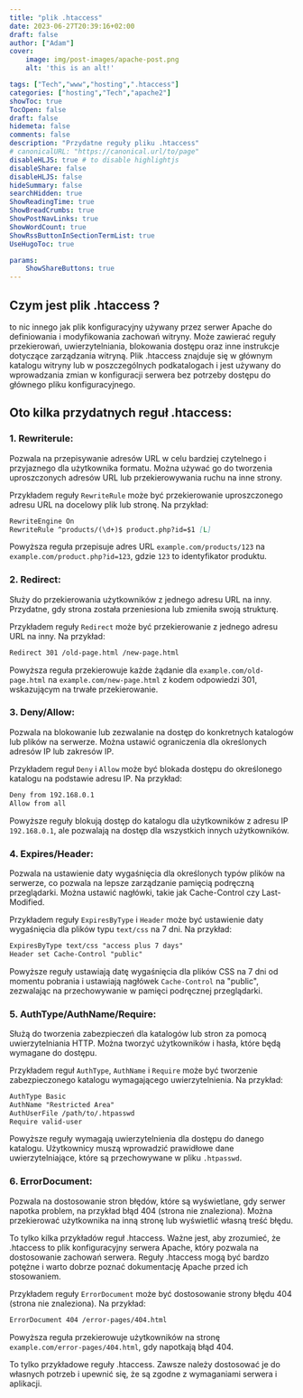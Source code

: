 ```yaml
---
title: "plik .htaccess"
date: 2023-06-27T20:39:16+02:00
draft: false
author: ["Adam"]
cover:
    image: img/post-images/apache-post.png
    alt: 'this is an alt!'

tags: ["Tech","www","hosting",".htaccess"] 
categories: ["hosting","Tech","apache2"]
showToc: true
TocOpen: false
draft: false
hidemeta: false
comments: false
description: "Przydatne reguły pliku .htaccess"
# canonicalURL: "https://canonical.url/to/page"
disableHLJS: true # to disable highlightjs
disableShare: false
disableHLJS: false
hideSummary: false
searchHidden: true
ShowReadingTime: true
ShowBreadCrumbs: true
ShowPostNavLinks: true
ShowWordCount: true
ShowRssButtonInSectionTermList: true
UseHugoToc: true

params:
    ShowShareButtons: true
---
```


## Czym jest plik .htaccess ?

 to nic innego jak plik konfiguracyjny używany przez serwer Apache do definiowania i modyfikowania zachowań witryny. Może zawierać reguły przekierowań, uwierzytelniania, blokowania dostępu oraz inne instrukcje dotyczące zarządzania witryną. Plik .htaccess znajduje się w głównym katalogu witryny lub w poszczególnych podkatalogach i jest używany do wprowadzania zmian w konfiguracji serwera bez potrzeby dostępu do głównego pliku konfiguracyjnego.

##  Oto kilka przydatnych reguł .htaccess:

### 1. **Rewriterule**: 
Pozwala na przepisywanie adresów URL w celu bardziej czytelnego i przyjaznego dla użytkownika formatu. Można używać go do tworzenia uproszczonych adresów URL lub przekierowywania ruchu na inne strony.

Przykładem reguły `RewriteRule` może być przekierowanie uproszczonego adresu URL na docelowy plik lub stronę. Na przykład:

   ```markdown
   RewriteEngine On
   RewriteRule ^products/(\d+)$ product.php?id=$1 [L]
   ```

   Powyższa reguła przepisuje adres URL `example.com/products/123` na `example.com/product.php?id=123`, gdzie `123` to identyfikator produktu.

### 2. **Redirect**: 
Służy do przekierowania użytkowników z jednego adresu URL na inny. Przydatne, gdy strona została przeniesiona lub zmieniła swoją strukturę.

Przykładem reguły `Redirect` może być przekierowanie z jednego adresu URL na inny. Na przykład:

   ```markdown
   Redirect 301 /old-page.html /new-page.html
   ```

   Powyższa reguła przekierowuje każde żądanie dla `example.com/old-page.html` na `example.com/new-page.html` z kodem odpowiedzi 301, wskazującym na trwałe przekierowanie.

### 3. **Deny/Allow**: 
Pozwala na blokowanie lub zezwalanie na dostęp do konkretnych katalogów lub plików na serwerze. Można ustawić ograniczenia dla określonych adresów IP lub zakresów IP.

Przykładem reguł `Deny` i `Allow` może być blokada dostępu do określonego katalogu na podstawie adresu IP. Na przykład:

   ```markdown
   Deny from 192.168.0.1
   Allow from all
   ```

   Powyższe reguły blokują dostęp do katalogu dla użytkowników z adresu IP `192.168.0.1`, ale pozwalają na dostęp dla wszystkich innych użytkowników.

### 4. **Expires/Header**: 
Pozwala na ustawienie daty wygaśnięcia dla określonych typów plików na serwerze, co pozwala na lepsze zarządzanie pamięcią podręczną przeglądarki. Można ustawić nagłówki, takie jak Cache-Control czy Last-Modified.

Przykładem reguły `ExpiresByType` i `Header` może być ustawienie daty wygaśnięcia dla plików typu `text/css` na 7 dni. Na przykład:

   ```markdown
   ExpiresByType text/css "access plus 7 days"
   Header set Cache-Control "public"
   ```

   Powyższe reguły ustawiają datę wygaśnięcia dla plików CSS na 7 dni od momentu pobrania i ustawiają nagłówek `Cache-Control` na "public", zezwalając na przechowywanie w pamięci podręcznej przeglądarki.

### 5. **AuthType/AuthName/Require**: 
Służą do tworzenia zabezpieczeń dla katalogów lub stron za pomocą uwierzytelniania HTTP. Można tworzyć użytkowników i hasła, które będą wymagane do dostępu.

Przykładem reguł `AuthType`, `AuthName` i `Require` może być tworzenie zabezpieczonego katalogu wymagającego uwierzytelnienia. Na przykład:

   ```markdown
   AuthType Basic
   AuthName "Restricted Area"
   AuthUserFile /path/to/.htpasswd
   Require valid-user
   ```

   Powyższe reguły wymagają uwierzytelnienia dla dostępu do danego katalogu. Użytkownicy muszą wprowadzić prawidłowe dane uwierzytelniające, które są przechowywane w pliku `.htpasswd`.

### 6. **ErrorDocument**: 
Pozwala na dostosowanie stron błędów, które są wyświetlane, gdy serwer napotka problem, na przykład błąd 404 (strona nie znaleziona). Można przekierować użytkownika na inną stronę lub wyświetlić własną treść błędu.

To tylko kilka przykładów reguł .htaccess. Ważne jest, aby zrozumieć, że .htaccess to plik konfiguracyjny serwera Apache, który pozwala na dostosowanie zachowań serwera. Reguły .htaccess mogą być bardzo potężne i warto dobrze poznać dokumentację Apache przed ich stosowaniem.

Przykładem reguły `ErrorDocument` może być dostosowanie strony błędu 404 (strona nie znaleziona). Na przykład:

   ```markdown
   ErrorDocument 404 /error-pages/404.html
   ```

   Powyższa reguła przekierowuje użytkowników na stronę `example.com/error-pages/404.html`, gdy napotkają błąd 404.

To tylko przykładowe reguły .htaccess. Zawsze należy dostosować je do własnych potrzeb i upewnić się, że są zgodne z wymaganiami serwera i aplikacji.






